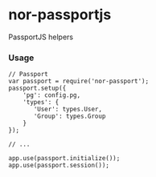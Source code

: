 nor-passportjs
==============

PassportJS helpers

### Usage

```
// Passport
var passport = require('nor-passport');
passport.setup({  
    'pg': config.pg,
    'types': {
       'User': types.User,
       'Group': types.Group
    }
});

// ...

app.use(passport.initialize());
app.use(passport.session());

```
